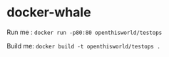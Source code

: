 # docker-whale

Run me : `docker run -p80:80 openthisworld/testops`

Build me: `docker build -t openthisworld/testops .`
